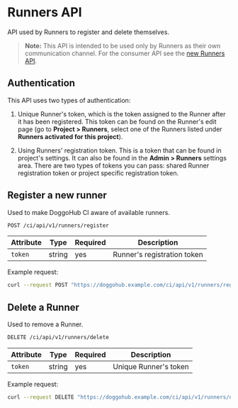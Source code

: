 # Runners API

API used by Runners to register and delete themselves.

>**Note:**
This API is intended to be used only by Runners as their own
communication channel. For the consumer API see the
[new Runners API](../runners.md).

## Authentication

This API uses two types of authentication:

1. Unique Runner's token, which is the token assigned to the Runner after it
   has been registered.  This token can be found on the Runner's edit page (go to
   **Project > Runners**, select one of the Runners listed under **Runners activated for
   this project**).

2. Using Runners' registration token.
   This is a token that can be found in project's settings.
   It can also be found in the **Admin > Runners** settings area.
   There are two types of tokens you can pass: shared Runner registration
   token or project specific registration token.

## Register a new runner

Used to make DoggoHub CI aware of available runners.

```sh
POST /ci/api/v1/runners/register
```

| Attribute | Type    | Required  | Description |
| --------- | ------- | --------- | ----------- |
| `token`   | string  | yes       | Runner's registration token |

Example request:

```sh
curl --request POST "https://doggohub.example.com/ci/api/v1/runners/register" --form "token=t0k3n"
```

## Delete a Runner

Used to remove a Runner.

```sh
DELETE /ci/api/v1/runners/delete
```

| Attribute | Type    | Required  | Description |
| --------- | ------- | --------- | ----------- |
| `token`   | string  | yes       | Unique Runner's token |

Example request:

```sh
curl --request DELETE "https://doggohub.example.com/ci/api/v1/runners/delete" --form "token=t0k3n"
```
